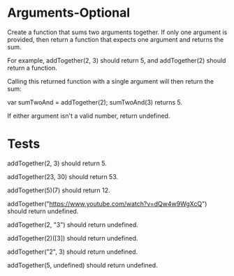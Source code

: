 # Arguments-Optional
Create a function that sums two arguments together. If only one argument is provided, then return a function that expects one argument and returns the sum.

For example, addTogether(2, 3) should return 5, and addTogether(2) should return a function.

Calling this returned function with a single argument will then return the sum:

var sumTwoAnd = addTogether(2);
sumTwoAnd(3) returns 5.

If either argument isn't a valid number, return undefined.

# Tests

addTogether(2, 3) should return 5.

addTogether(23, 30) should return 53.

addTogether(5)(7) should return 12.

addTogether("https://www.youtube.com/watch?v=dQw4w9WgXcQ") should return undefined.

addTogether(2, "3") should return undefined.

addTogether(2)([3]) should return undefined.

addTogether("2", 3) should return undefined.

addTogether(5, undefined) should return undefined.
